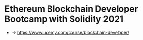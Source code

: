 # Ethereum Blockchain Developer Bootcamp with Solidity 2021

* -> https://www.udemy.com/course/blockchain-developer/

